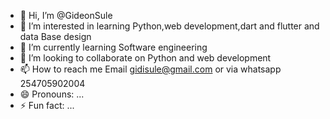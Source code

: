 - 👋 Hi, I’m @GideonSule
- 👀 I’m interested in learning Python,web development,dart and flutter and data Base design
- 🌱 I’m currently learning Software engineering
- 💞️ I’m looking to collaborate on Python and web development
- 📫 How to reach me Email gidisule@gmail.com or via whatsapp 254705902004
- 😄 Pronouns: ...
- ⚡ Fun fact: ...

<!---
GideonSule/GideonSule is a ✨ special ✨ repository because its `README.md` (this file) appears on your GitHub profile.
You can click the Preview link to take a look at your changes.
--->
